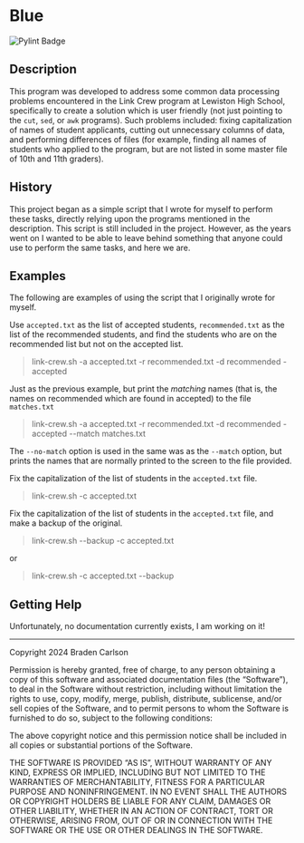 # Blue

![Pylint Badge](https://github.com/bradencarlson/blue/actions/workflows/pylint.yml/badge.svg)

## Description

This program was developed to address some common data processing problems
encountered in the Link Crew program at Lewiston High School, specifically to
create a solution which is user friendly (not just pointing to the `cut`,
`sed`, or `awk` programs). Such problems included: fixing capitalization of names 
of student applicants, cutting out unnecessary columns of data, and performing
differences of files (for example, finding all names of students who applied to the
program, but are not listed in some master file of 10th and 11th graders).

## History

This project began as a simple script that I wrote for myself to perform these
tasks, directly relying upon the programs mentioned in the description. This
script is still included in the project.  However, as the years went on I wanted
to be able to leave behind something that anyone could use to perform the same
tasks, and here we are. 

## Examples

The following are examples of using the script that I originally wrote for
myself.

Use `accepted.txt` as the list of accepted students, `recommended.txt` as the 
list of the recommended students, and find the students who are on the 
recommended list but not on the accepted list. 

> link-crew.sh -a accepted.txt -r recommended.txt -d recommended - accepted

Just as the previous example, but print the *matching* names (that is, the names 
on recommended which are found in accepted) to the file `matches.txt`

> link-crew.sh -a accepted.txt -r recommended.txt -d recommended - accepted --match matches.txt

The `--no-match` option is used in the same was as the `--match` option, but prints the 
names that are normally printed to the screen to the file provided. 

Fix the capitalization of the list of students in the `accepted.txt` file. 

> link-crew.sh -c accepted.txt

Fix the capitalization of the list of students in the `accepted.txt` file, and make 
a backup of the original.

> link-crew.sh --backup -c accepted.txt

or

> link-crew.sh -c accepted.txt --backup

## Getting Help

Unfortunately, no documentation currently exists, I am working on it!

----------------------------------------

Copyright 2024 Braden Carlson

Permission is hereby granted, free of charge, to any person obtaining 
a copy of this software and associated documentation files (the 
“Software”), to deal in the Software without restriction, including 
without limitation the rights to use, copy, modify, merge, publish,
distribute, sublicense, and/or sell copies of the Software, 
and to permit persons to whom the Software is furnished to do 
so, subject to the following conditions:

The above copyright notice and this permission notice shall be 
included in all copies or substantial portions of the Software.

THE SOFTWARE IS PROVIDED “AS IS”, WITHOUT WARRANTY OF ANY KIND,
EXPRESS OR IMPLIED, INCLUDING BUT NOT LIMITED TO THE WARRANTIES 
OF MERCHANTABILITY, FITNESS FOR A PARTICULAR PURPOSE AND NONINFRINGEMENT.
IN NO EVENT SHALL THE AUTHORS OR COPYRIGHT HOLDERS BE LIABLE 
FOR ANY CLAIM, DAMAGES OR OTHER LIABILITY, WHETHER IN AN ACTION 
OF CONTRACT, TORT OR OTHERWISE, ARISING FROM, OUT OF OR IN CONNECTION 
WITH THE SOFTWARE OR THE USE OR OTHER DEALINGS IN THE SOFTWARE.
